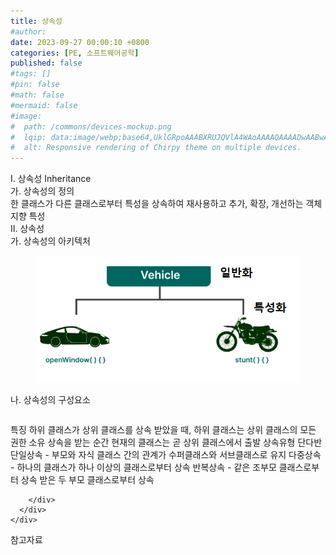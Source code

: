 ```yaml
---
title: 상속성
#author: 
date: 2023-09-27 00:00:10 +0800
categories: [PE, 소프트웨어공학]
published: false
#tags: []
#pin: false
#math: false
#mermaid: false
#image:
#  path: /commons/devices-mockup.png
#  lqip: data:image/webp;base64,UklGRpoAAABXRUJQVlA4WAoAAAAQAAAADwAABwAAQUxQSDIAAAARL0AmbZurmr57yyIiqE8oiG0bejIYEQTgqiDA9vqnsUSI6H+oAERp2HZ65qP/VIAWAFZQOCBCAAAA8AEAnQEqEAAIAAVAfCWkAALp8sF8rgRgAP7o9FDvMCkMde9PK7euH5M1m6VWoDXf2FkP3BqV0ZYbO6NA/VFIAAAA
#  alt: Responsive rendering of Chirpy theme on multiple devices.
---
```


<div class="post-wrap">
  <div class="para">
    <div class="para-title">
      I. 상속성 Inheritance
    </div>
    <div class="para-cntnt">
      <div class="para">
        <div class="para-title">
          가. 상속성의 정의
        </div>
        <div class="para-cntnt">
            한 클래스가 다른 클래스로부터 특성을 상속하여 재사용하고 추가, 확장, 개선하는 객체지향 특성
        </div>
      </div>
    </div>
  </div>
  
  <div class="para">
    <div class="para-title">
      II. 상속성
    </div>
    <div class="para-cntnt">
      <div class="para">
        <div class="para-title">
          가. 상속성의 아키텍처
        </div>
        <div class="para-cntnt">
          <figure class="post-figure">
            <img src="/assets/img/posts/상속성.png" alt="상속성">
<!--            <figcaption>Source: Unveiling the Metaverse: Exploring Emerging Trends, Multifaceted Perspectives, and Future Challenges</figcaption>-->
          </figure>
        </div>
      </div>
      <div class="para">
        <div class="para-title">
          나. 상속성의 구성요소
        </div>
        <div class="para-cntnt">
          <table class="post-table">
          </table>
          특징
  하위 클래스가 상위 클래스를 상속 받았을 때, 하위 클래스는 상위 클래스의 모든 권한 소유 
  상속을 받는 순간 현재의 클래스는 곧 상위 클래스에서 출발
상속유형 단다반
  단일상속 - 부모와 자식 클래스 간의 관계가 수퍼클래스와 서브클래스로 유지
  다중상속 - 하나의 클래스가 하나 이상의 클래스로부터 상속
  반복상속 - 같은 조부모 클래스로부터 상속 받은 두 부모 클래스로부터 상속

        </div>
      </div>
    </div>
  </div>

  <div class="refr-wrap">
    <div class="refr-title">
        참고자료
    </div>
    <ol class="refr-list">
    <!--    <li>(나현식, 최대선) <a target="_blank" href="https://scienceon.kisti.re.kr/commons/util/originalView.do?cn=JAKO202225948430499&oCn=JAKO202225948430499&dbt=JAKO&journal=NJOU00291864">메타버스 보안 위협 요소 및 대응 방안 검토</a></li>-->
    <!--    <li>(M. Uddin, S. Manickam, H. Ullah, M. Obaidat and A. Dandoush) <a target="_blank" href="https://ieeexplore.ieee.org/abstract/document/10138386">Unveiling the Metaverse: Exploring Emerging Trends, Multifaceted Perspectives, and Future Challenges</a></li>-->
    </ol>
  </div>
</div>
